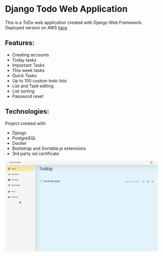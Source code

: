 # Django Todo Web Application

This is a ToDo web application created with Django Web Framework. \
Deployed version on AWS [here](https://ec2-13-37-84-40.eu-west-3.compute.amazonaws.com)

## Features:

* Creating accounts
* Today tasks
* Important Tasks
* This week tasks
* Quick Tasks
* Up to 100 custom todo lists
* List and Task editing
* List sorting
* Password reset

## Technologies:

Project created with:
* Django
* PostgreSQL
* Docker
* Bootstrap and Sortable.js extensions
* 3rd party ssl certificate

![Screenshot](./todo_app/main/assets/app_screen.png)